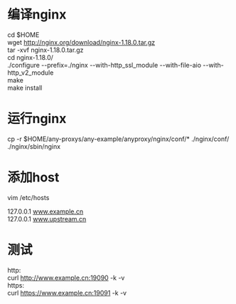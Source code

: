 # 编译nginx
cd $HOME  
wget http://nginx.org/download/nginx-1.18.0.tar.gz  
tar -xvf nginx-1.18.0.tar.gz  
cd nginx-1.18.0/  
./configure  --prefix=./nginx --with-http_ssl_module --with-file-aio --with-http_v2_module  
make  
make install

# 运行nginx
cp -r $HOME/any-proxys/any-example/anyproxy/nginx/conf/* ./nginx/conf/  
./nginx/sbin/nginx

# 添加host
vim /etc/hosts

127.0.0.1 www.example.cn  
127.0.0.1 www.upstream.cn

# 测试
http:  
curl http://www.example.cn:19090 -k -v  
https:  
curl https://www.example.cn:19091 -k -v  
